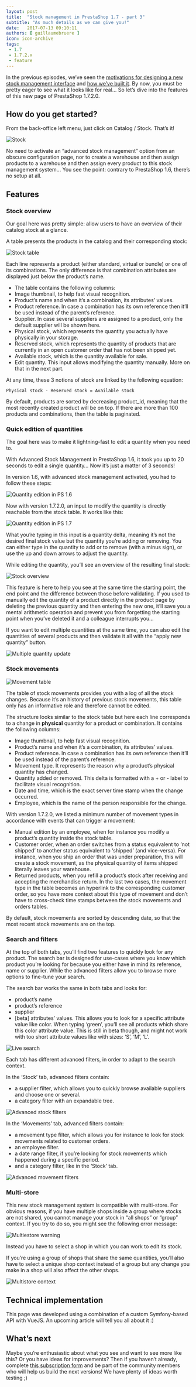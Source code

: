 ```yaml
---
layout: post
title:  "Stock management in PrestaShop 1.7 - part 3"
subtitle: "As much details as we can give you!"
date:   2017-07-13 09:10:11
authors: [ guillaumebruere ]
icon: icon-archive
tags:
 - 1.7
 - 1.7.2.x
 - feature
---
```


In the previous episodes, we’ve seen the [motivations for designing a new stock management interface](http://build.prestashop.com/news/stock-management-in-prestashop-1-7/) and [how we’ve built it](http://build.prestashop.com/news/stock-management-in-prestashop-1-7-part-2/). By now, you must be pretty eager to see what it looks like for real… So let’s dive into the features of this new page of PrestaShop 1.7.2.0.

## How do you get started?

From the back-office left menu, just click on Catalog / Stock. That’s it! 

![Stock](/assets/images/2017/07/stockmanagement3-menu_stock.gif)

No need to activate an “advanced stock management” option from an obscure configuration page, nor to create a warehouse and then assign products to a warehouse and then assign every product to this stock management system… You see the point: contrary to PrestaShop 1.6, there’s no setup at all.


## Features

### Stock overview

Our goal here was pretty simple: allow users to have an overview of their catalog stock at a glance. 

A table presents the products in the catalog and their corresponding stock:

![Stock table](/assets/images/2017/07/stockmanagement3-stock_tab.png)

Each line represents a product (either standard, virtual or bundle) or one of its combinations. The only difference is that combination attributes are displayed just below the product’s name.

* The table contains the following columns:
* Image thumbnail, to help fast visual recognition.
* Product’s name and when it’s a combination, its attributes’ values.
* Product reference. In case a combination has its own reference then it’ll be used instead of the parent’s reference.
* Supplier. In case several suppliers are assigned to a product, only the default supplier will be shown here.
* Physical stock, which represents the quantity you actually have physically in your storage.
* Reserved stock, which represents the quantity of products that are currently in an open customer order that has not been shipped yet.
* Available stock, which is the quantity available for sale.
* Edit quantity. This input allows modifying the quantity manually. More on that in the next part.

At any time, these 3 notions of stock are linked by the following equation:

<code>Physical stock - Reserved stock = Available stock</code>

By default, products are sorted by decreasing product_id, meaning that the most recently created product will be on top. If there are more than 100 products and combinations, then the table is paginated.


### Quick edition of quantities

The goal here was to make it lightning-fast to edit a quantity when you need to. 

With Advanced Stock Management in PrestaShop 1.6, it took you up to 20 seconds to edit a single quantity… Now it’s just a matter of 3 seconds!

In version 1.6, with advanced stock management activated, you had to follow these steps:

![Quantity edition in PS 1.6](/assets/images/2017/07/stockmanagement3-ASM16_edit_qty.gif)

Now with version 1.7.2.0, an input to modify the quantity is directly reachable from the stock table. It works like this: 

![Quantity edition in PS 1.7](/assets/images/2017/07/stockmanagement3-stock_update.gif)

What you’re typing in this input is a quantity delta, meaning it’s not the desired final stock value but the quantity you’re adding or removing. You can either type in the quantity to add or to remove (with a minus sign), or use the up and down arrows to adjust the quantity.

While editing the quantity, you’ll see an overview of the resulting final stock:

![Stock overview](/assets/images/2017/07/stockmanagement3-overview.png)

This feature is here to help you see at the same time the starting point, the end point and the difference between those before validating. If you used to manually edit the quantity of a product directly in the product page by deleting the previous quantity and then entering the new one, it’ll save you a mental arithmetic operation and prevent you from forgetting the starting point when you’ve deleted it and a colleague interrupts you... 

If you want to edit multiple quantities at the same time, you can also edit the quantities of several products and then validate it all with the “apply new quantity” button.

![Multiple quantity update](/assets/images/2017/07/stockmanagement3-multiple_quantity_update.gif)


### Stock movements

![Movement table](/assets/images/2017/07/stockmanagement3-movements_tab.png)

The table of stock movements provides you with a log of all the stock changes. Because it’s an history of previous stock movements, this table only has an informative role and therefore cannot be edited. 

The structure looks similar to the stock table but here each line corresponds to a change in **physical** quantity for a product or combination. It contains the following columns:

* Image thumbnail, to help fast visual recognition.
* Product’s name and when it’s a combination, its attributes’ values.
* Product reference. In case a combination has its own reference then it’ll be used instead of the parent’s reference.
* Movement type. It represents the reason why a product’s physical quantity has changed.
* Quantity added or removed. This delta is formatted with a + or - label to facilitate visual recognition.
* Date and time, which is the exact server time stamp when the change occurred.
* Employee, which is the name of the person responsible for the change.

With version 1.7.2.0, we listed a minimum number of movement types in accordance with events that can trigger a movement:

* Manual edition by an employee, when for instance you modify a product’s quantity inside the stock table.
* Customer order, when an order switches from a status equivalent to ‘not shipped’ to another status equivalent to ‘shipped’ (and vice-versa). For instance, when you ship an order that was under preparation, this will create a stock movement, as the physical quantity of items shipped literally leaves your warehouse.
* Returned products, when you refill a product’s stock after receiving and accepting the merchandise return.
In the last two cases, the movement type in the table becomes an hyperlink to the corresponding customer order, so you have more context about this type of movement and don’t have to cross-check time stamps between the stock movements and orders tables.

By default, stock movements are sorted by descending date, so that the most recent stock movements are on the top.


### Search and filters

At the top of both tabs, you’ll find two features to quickly look for any product. The search bar is designed for use-cases where you know which product you’re looking for because you either have in mind its reference, name or supplier. While the advanced filters allow you to browse more options to fine-tune your search.

The search bar works the same in both tabs and looks for:

* product’s name
* product’s reference
* supplier
* [beta] attributes’ values. This allows you to look for a specific attribute value like color. When typing ‘green’, you’ll see all products which share this color attribute value. This is still in beta though, and might not work with too short attribute values like with sizes: ‘S’, ‘M’, ‘L’.

![Live search](/assets/images/2017/07/stockmanagement3-search_live.gif)

Each tab has different advanced filters, in order to adapt to the search context. 

In the ‘Stock’ tab, advanced filters contain:

* a supplier filter, which allows you to quickly browse available suppliers and choose one or several.
* a category filter with an expandable tree.

![Advanced stock filters](/assets/images/2017/07/stockmanagement3-adv_filters_stock_tab.png)

In the ‘Movements’ tab, advanced filters contain:

* a movement type filter, which allows you for instance to look for stock movements related to customer orders.
* an employee filter.
* a date range filter, if you’re looking for stock movements which happened during a specific period.
* and a category filter, like in the ‘Stock’ tab.

![Advanced movement filters](/assets/images/2017/07/stockmanagement3-adv_filters_mvt_tab.png)


### Multi-store

This new stock management system is compatible with multi-store. For obvious reasons, if you have multiple shops inside a group where stocks are not shared, you cannot manage your stock in “all shops” or “group” context. If you try to do so, you might see the following error message:

![Multiestore warning](/assets/images/2017/07/stockmanagement3-multi-store_warning.png)

Instead you have to select a shop in which you can work to edit its stock.

If you’re using a group of shops that share the same quantities, you’ll also have to select a unique shop context instead of a group but any change you make in a shop will also affect the other shops.

![Multistore context](/assets/images/2017/07/stockmanagement3-multi-store_context.png)


## Technical implementation

This page was developed using a combination of a custom Symfony-based API with VueJS. An upcoming article will tell you all about it :)


## What’s next

Maybe you’re enthusiastic about what you see and want to see more like this? Or you have ideas for improvements? Then if you haven’t already, complete [this subscription form](https://prestashop-testing.typeform.com/to/OJ0UFi) and be part of the community members who will help us build the next versions! We have plenty of ideas worth testing ;)




